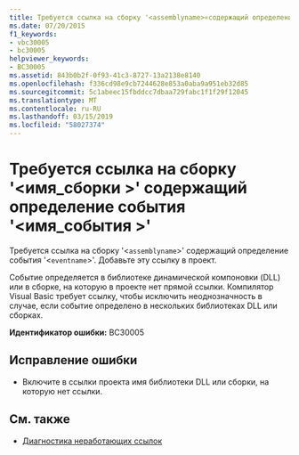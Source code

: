 ```yaml
---
title: Требуется ссылка на сборку '<assemblyname>«содержащий определение события»<eventname>'
ms.date: 07/20/2015
f1_keywords:
- vbc30005
- bc30005
helpviewer_keywords:
- BC30005
ms.assetid: 843b0b2f-0f93-41c3-8727-13a2138e8140
ms.openlocfilehash: f336cd98e9cb7244628e853a0aba9a951eb32d85
ms.sourcegitcommit: 5c1abeec15fbddcc7dbaa729fabc1f1f29f12045
ms.translationtype: MT
ms.contentlocale: ru-RU
ms.lasthandoff: 03/15/2019
ms.locfileid: "58027374"
---
```

# <a name="reference-required-to-assembly-assemblyname-containing-the-definition-for-event-eventname"></a>Требуется ссылка на сборку '\<имя_сборки >' содержащий определение события '\<имя_события >'
Требуется ссылка на сборку '<`assemblyname`>' содержащий определение события '<`eventname`>'. Добавьте эту ссылку в проект.  
  
 Событие определяется в библиотеке динамической компоновки (DLL) или в сборке, на которую в проекте нет прямой ссылки. Компилятор Visual Basic требует ссылку, чтобы исключить неоднозначность в случае, если событие определено в нескольких библиотеках DLL или сборках.  
  
 **Идентификатор ошибки:** BC30005  
  
## <a name="to-correct-this-error"></a>Исправление ошибки  
  
-   Включите в ссылки проекта имя библиотеки DLL или сборки, на которую нет ссылки.  
  
## <a name="see-also"></a>См. также

- [Диагностика неработающих ссылок](/visualstudio/ide/troubleshooting-broken-references)
